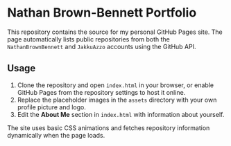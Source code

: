 # Nathan Brown-Bennett Portfolio

This repository contains the source for my personal GitHub Pages site. The page automatically lists public repositories from both the `NathanBrownBennett` and `JakkuAzzo` accounts using the GitHub API.

## Usage

1. Clone the repository and open `index.html` in your browser, or enable GitHub Pages from the repository settings to host it online.
2. Replace the placeholder images in the `assets` directory with your own profile picture and logo.
3. Edit the **About Me** section in `index.html` with information about yourself.

The site uses basic CSS animations and fetches repository information dynamically when the page loads.
